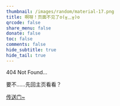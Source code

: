 ```yaml
---
thumbnail: /images/random/material-17.png
title: 啊呀！页面不见了o(╥﹏╥)o
qrcode: false
share_menu: false
donate: false
toc: false
comments: false
hide_subtitle: true
hide_tail: true
---
```


404 Not Found...

要不……先回主页看看？

[传送门~](/)